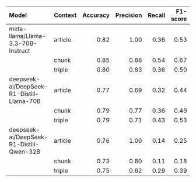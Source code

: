 | Model                                     | Context | Accuracy | Precision | Recall | F1-score |
|:------------------------------------------|---------|---------:|----------:|-------:|---------:|
| meta-llama/Llama-3.3-70B-Instruct         | article |     0.82 |      1.00 |   0.36 |     0.53 |
|                                           | chunk   |     0.85 |      0.88 |   0.54 |     0.67 |
|                                           | triple  |     0.80 |      0.83 |   0.36 |     0.50 |
| deepseek-ai/DeepSeek-R1-Distill-Llama-70B | article |     0.77 |      0.69 |   0.32 |     0.44 |
|                                           | chunk   |     0.79 |      0.77 |   0.36 |     0.49 |
|                                           | triple  |     0.79 |      0.71 |   0.43 |     0.53 |
| deepseek-ai/DeepSeek-R1-Distill-Qwen-32B  | article |     0.76 |      1.00 |   0.14 |     0.25 |
|                                           | chunk   |     0.73 |      0.60 |   0.11 |     0.18 |
|                                           | triple  |     0.75 |      0.62 |   0.29 |     0.39 |
